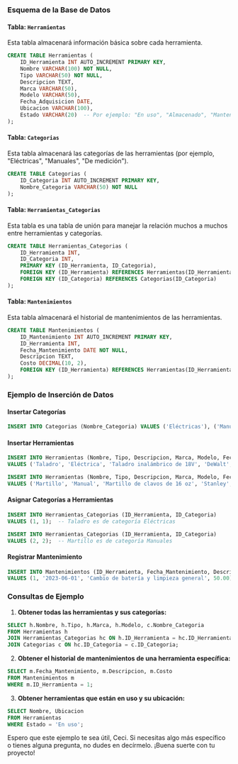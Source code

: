 ### Esquema de la Base de Datos

#### Tabla: `Herramientas`
Esta tabla almacenará información básica sobre cada herramienta.

```sql
CREATE TABLE Herramientas (
    ID_Herramienta INT AUTO_INCREMENT PRIMARY KEY,
    Nombre VARCHAR(100) NOT NULL,
    Tipo VARCHAR(50) NOT NULL,
    Descripcion TEXT,
    Marca VARCHAR(50),
    Modelo VARCHAR(50),
    Fecha_Adquisicion DATE,
    Ubicacion VARCHAR(100),
    Estado VARCHAR(20)  -- Por ejemplo: "En uso", "Almacenado", "Mantenimiento"
);
```

#### Tabla: `Categorias`
Esta tabla almacenará las categorías de las herramientas (por ejemplo, "Eléctricas", "Manuales", "De medición").

```sql
CREATE TABLE Categorias (
    ID_Categoria INT AUTO_INCREMENT PRIMARY KEY,
    Nombre_Categoria VARCHAR(50) NOT NULL
);
```

#### Tabla: `Herramientas_Categorias`
Esta tabla es una tabla de unión para manejar la relación muchos a muchos entre herramientas y categorías.

```sql
CREATE TABLE Herramientas_Categorias (
    ID_Herramienta INT,
    ID_Categoria INT,
    PRIMARY KEY (ID_Herramienta, ID_Categoria),
    FOREIGN KEY (ID_Herramienta) REFERENCES Herramientas(ID_Herramienta),
    FOREIGN KEY (ID_Categoria) REFERENCES Categorias(ID_Categoria)
);
```

#### Tabla: `Mantenimientos`
Esta tabla almacenará el historial de mantenimientos de las herramientas.

```sql
CREATE TABLE Mantenimientos (
    ID_Mantenimiento INT AUTO_INCREMENT PRIMARY KEY,
    ID_Herramienta INT,
    Fecha_Mantenimiento DATE NOT NULL,
    Descripcion TEXT,
    Costo DECIMAL(10, 2),
    FOREIGN KEY (ID_Herramienta) REFERENCES Herramientas(ID_Herramienta)
);
```

### Ejemplo de Inserción de Datos

#### Insertar Categorías
```sql
INSERT INTO Categorias (Nombre_Categoria) VALUES ('Eléctricas'), ('Manuales'), ('De medición');
```

#### Insertar Herramientas
```sql
INSERT INTO Herramientas (Nombre, Tipo, Descripcion, Marca, Modelo, Fecha_Adquisicion, Ubicacion, Estado)
VALUES ('Taladro', 'Eléctrica', 'Taladro inalámbrico de 18V', 'DeWalt', 'DCD791D2', '2023-01-15', 'Almacén 1', 'En uso');

INSERT INTO Herramientas (Nombre, Tipo, Descripcion, Marca, Modelo, Fecha_Adquisicion, Ubicacion, Estado)
VALUES ('Martillo', 'Manual', 'Martillo de clavos de 16 oz', 'Stanley', 'STHT51546', '2022-11-10', 'Taller 2', 'Almacenado');
```

#### Asignar Categorías a Herramientas
```sql
INSERT INTO Herramientas_Categorias (ID_Herramienta, ID_Categoria)
VALUES (1, 1);  -- Taladro es de categoría Eléctricas

INSERT INTO Herramientas_Categorias (ID_Herramienta, ID_Categoria)
VALUES (2, 2);  -- Martillo es de categoría Manuales
```

#### Registrar Mantenimiento
```sql
INSERT INTO Mantenimientos (ID_Herramienta, Fecha_Mantenimiento, Descripcion, Costo)
VALUES (1, '2023-06-01', 'Cambio de batería y limpieza general', 50.00);
```

### Consultas de Ejemplo

1. **Obtener todas las herramientas y sus categorías:**
```sql
SELECT h.Nombre, h.Tipo, h.Marca, h.Modelo, c.Nombre_Categoria
FROM Herramientas h
JOIN Herramientas_Categorias hc ON h.ID_Herramienta = hc.ID_Herramienta
JOIN Categorias c ON hc.ID_Categoria = c.ID_Categoria;
```

2. **Obtener el historial de mantenimientos de una herramienta específica:**
```sql
SELECT m.Fecha_Mantenimiento, m.Descripcion, m.Costo
FROM Mantenimientos m
WHERE m.ID_Herramienta = 1;
```

3. **Obtener herramientas que están en uso y su ubicación:**
```sql
SELECT Nombre, Ubicacion
FROM Herramientas
WHERE Estado = 'En uso';
```

Espero que este ejemplo te sea útil, Ceci. Si necesitas algo más específico o tienes alguna pregunta, no dudes en decírmelo. ¡Buena suerte con tu proyecto!